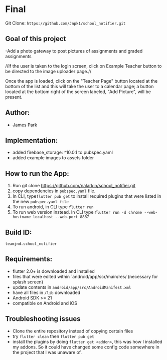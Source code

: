 # Final


Git Clone: `https://github.com/Jnpk1/school_notifier.git`


## Goal of this project

 -Add a photo gateway to post pictures of assignments and graded assignments
 
 //If the user is taken to the login screen, click on Example Teacher button to be directed to the image uploader page.//  
 
Once the app is loaded, click on the "Teacher Page" button located at the bottom of the list and this will take the user to a calendar page; a button located at the bottom right of the screen labeled, "Add Picture", will be present. 

## Author: 
 - James Park

## Implementation:
 - added firebase_storage: ^10.0.1 to pubspec.yaml
 - added example images to assets folder 

## How to run the App:

1. Run git clone https://github.com/nalarkin/school_notifier.git
2. copy dependencies in `pubspec.yaml` file.
3. In CLI, type`flutter pub get` to install required plugins that were listed in the new `pubspec.yaml file`
4. To run android, in CLI type `flutter run`
5. To run web version instead. In CLI type `flutter run -d chrome --web-hostname localhost --web-port 8887`

## Build ID: 

`teamjnd.school_notifier`

## Requirements:

* flutter 2.0+ is downloaded and installed
* files that were edited within `android/app/scr/main/res/  (necessary for splash screen)
* update contents in `android/app/src/AndroidManifest.xml`
* have all files in `/lib` downloaded
* Android SDK >= 21
* compatible on Android and iOS



## Troubleshooting issues

* Clone the entire repository instead of copying certain files
* try `flutter clean` then `flutter pub get`
* install the plugins by doing `flutter get <addon>`, this was how I installed my addons. So it could have changed some config code somewhere in the project that I was unaware of.


